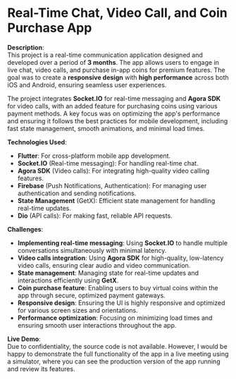 # Real-Time Chat, Video Call, and Coin Purchase App

**Description**:  
This project is a real-time communication application designed and developed over a period of **3 months**. The app allows users to engage in live chat, video calls, and purchase in-app coins for premium features. The goal was to create a **responsive design** with **high performance** across both iOS and Android, ensuring seamless user experiences.

The project integrates **Socket.IO** for real-time messaging and **Agora SDK** for video calls, with an added feature for purchasing coins using various payment methods. A key focus was on optimizing the app's performance and ensuring it follows the best practices for mobile development, including fast state management, smooth animations, and minimal load times.

**Technologies Used**:
- **Flutter**: For cross-platform mobile app development.
- **Socket.IO** (Real-time messaging): For handling real-time chat.
- **Agora SDK** (Video calls): For integrating high-quality video calling features.
- **Firebase** (Push Notifications, Authentication): For managing user authentication and sending notifications.
- **State Management** (GetX): Efficient state management for handling real-time updates.
- **Dio** (API calls): For making fast, reliable API requests.

**Challenges**:
- **Implementing real-time messaging**: Using **Socket.IO** to handle multiple conversations simultaneously with minimal latency.
- **Video calls integration**: Using **Agora SDK** for high-quality, low-latency video calls, ensuring clear audio and video communication.
- **State management**: Managing state for real-time updates and interactions efficiently using **GetX**.
- **Coin purchase feature**: Enabling users to buy virtual coins within the app through secure, optimized payment gateways.
- **Responsive design**: Ensuring the UI is highly responsive and optimized for various screen sizes and orientations.
- **Performance optimization**: Focusing on minimizing load times and ensuring smooth user interactions throughout the app.

**Live Demo**:  
Due to confidentiality, the source code is not available. However, I would be happy to demonstrate the full functionality of the app in a live meeting using a simulator, where you can see the production version of the app running and review its features.
